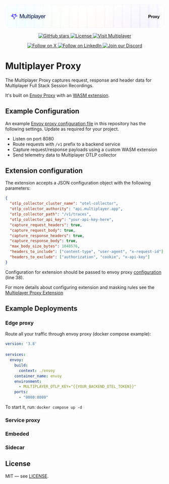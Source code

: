 ![Description](./docs/img/header-proxy.png)

<div align="center">
<a href="https://github.com/multiplayer-app/multiplayer-proxy">
  <img src="https://img.shields.io/github/stars/multiplayer-app/multiplayer-proxy.svg?style=social&label=Star&maxAge=2592000" alt="GitHub stars">
</a>
  <a href="https://github.com/multiplayer-app/multiplayer-proxy/blob/main/LICENSE">
    <img src="https://img.shields.io/github/license/multiplayer-app/multiplayer-proxy" alt="License">
  </a>
  <a href="https://multiplayer.app">
    <img src="https://img.shields.io/badge/Visit-multiplayer.app-blue" alt="Visit Multiplayer">
  </a>
  
</div>
<div>
  <p align="center">
    <a href="https://x.com/trymultiplayer">
      <img src="https://img.shields.io/badge/Follow%20on%20X-000000?style=for-the-badge&logo=x&logoColor=white" alt="Follow on X" />
    </a>
    <a href="https://www.linkedin.com/company/multiplayer-app/">
      <img src="https://img.shields.io/badge/Follow%20on%20LinkedIn-0077B5?style=for-the-badge&logo=linkedin&logoColor=white" alt="Follow on LinkedIn" />
    </a>
    <a href="https://discord.com/invite/q9K3mDzfrx">
      <img src="https://img.shields.io/badge/Join%20our%20Discord-5865F2?style=for-the-badge&logo=discord&logoColor=white" alt="Join our Discord" />
    </a>
  </p>
</div>

# Multiplayer Proxy

The Multiplayer Proxy captures request, response and header data for Multiplayer Full Stack Session Recordings.

It's built on [Envoy Proxy](https://www.envoyproxy.io/) with an [WASM extension](./envoy/extensions/payload-otlp/).

## Example Configuration

An example [Envoy proxy configuration file](./envoy/envoy-config.yaml) in this repository has the following settings. Update as required for your project.

- Listen on port 8080
- Route requests with `/v1` prefix to a backend service
- Capture request/response payloads using a custom WASM extension
- Send telemetry data to Multiplayer OTLP collector

## Extension configuration



The extension accepts a JSON configuration object with the following parameters:

```json
{
  "otlp_collector_cluster_name": "otel-collector",
  "otlp_collector_authority": "api.multiplayer.app",
  "otlp_collector_path": "/v1/traces",
  "otlp_collector_api_key": "your-api-key-here",
  "capture_request_headers": true,
  "capture_request_body": true,
  "capture_response_headers": true,
  "capture_response_body": true,
  "max_body_size_bytes": 1048576,
  "headers_to_include": ["content-type", "user-agent", "x-request-id"],
  "headers_to_exclude": ["authorization", "cookie", "x-api-key"]
}
```

Configuration for extension should be passed to envoy proxy [configuration](./envoy/envoy-config.yaml) (line 38).

For more details about configuring extension and masking rules see the [Multiplayer Proxy Extension](./envoy/extensions/payload-otlp/README.md)


## Example Deployments

### Edge proxy

Route all your traffic through envoy proxy (docker compose example):

```yaml
version: '3.8'

services:
  envoy:
    build:
      context: ./envoy
    container_name: envoy
    environment:
      - MULTIPLAYER_OTLP_KEY="{{YOUR_BACKEND_OTEL_TOKEN}}"
    ports:
      - "8080:8080"
```

To start it, run: `docker compose up -d`

### Service proxy

### Embeded

### Sidecar



## License

MIT — see [LICENSE](./LICENSE).
